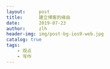 ```yaml
---
layout:     post
title:      建立博客的缘由
date:       2019-07-23
author:     zlh
header-img: img/post-bg-ios9-web.jpg
catalog: true
tags:
    - 观点
    - 写作
---
```


##
